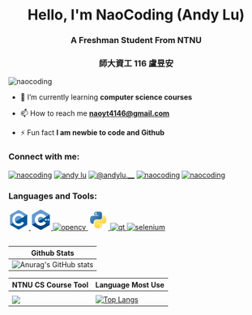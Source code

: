 
<h1 align="center">Hello, I'm NaoCoding (Andy Lu)</h1>
<h3 align="center">A Freshman Student From NTNU</h3>
<h3 align="center">師大資工 116 盧昱安</h3>

<p align="left"> <img src="https://komarev.com/ghpvc/?username=naocoding&label=Profile%20views&color=0e75b6&style=flat" alt="naocoding" /> </p>



- 🌱 I’m currently learning **computer science courses**

- 📫 How to reach me **naoyt4146@gmail.com**

- ⚡ Fun fact **I am newbie to code and Github**

<h3 align="left">Connect with me:</h3>
<p align="left">
<a href="https://stackoverflow.com/users/naocoding" target="blank"><img align="center" src="https://raw.githubusercontent.com/rahuldkjain/github-profile-readme-generator/master/src/images/icons/Social/stack-overflow.svg" alt="naocoding" height="30" width="40" /></a>
<a href="https://fb.com/andy lu" target="blank"><img align="center" src="https://raw.githubusercontent.com/rahuldkjain/github-profile-readme-generator/master/src/images/icons/Social/facebook.svg" alt="andy lu" height="30" width="40" /></a>
<a href="https://instagram.com/@andylu.__" target="blank"><img align="center" src="https://raw.githubusercontent.com/rahuldkjain/github-profile-readme-generator/master/src/images/icons/Social/instagram.svg" alt="@andylu.__" height="30" width="40" /></a>
<a href="https://www.hackerrank.com/naocoding" target="blank"><img align="center" src="https://raw.githubusercontent.com/rahuldkjain/github-profile-readme-generator/master/src/images/icons/Social/hackerrank.svg" alt="naocoding" height="30" width="40" /></a>
<a href="https://www.leetcode.com/naocoding" target="blank"><img align="center" src="https://raw.githubusercontent.com/rahuldkjain/github-profile-readme-generator/master/src/images/icons/Social/leet-code.svg" alt="naocoding" height="30" width="40" /></a>
</p>

<h3 align="left">Languages and Tools:</h3>
<p align="left"> <a href="https://www.cprogramming.com/" target="_blank" rel="noreferrer"> <img src="https://raw.githubusercontent.com/devicons/devicon/master/icons/c/c-original.svg" alt="c" width="40" height="40"/> </a> <a href="https://www.w3schools.com/cpp/" target="_blank" rel="noreferrer"> <img src="https://raw.githubusercontent.com/devicons/devicon/master/icons/cplusplus/cplusplus-original.svg" alt="cplusplus" width="40" height="40"/> </a> <a href="https://opencv.org/" target="_blank" rel="noreferrer"> <img src="https://www.vectorlogo.zone/logos/opencv/opencv-icon.svg" alt="opencv" width="40" height="40"/> </a> <a href="https://www.python.org" target="_blank" rel="noreferrer"> <img src="https://raw.githubusercontent.com/devicons/devicon/master/icons/python/python-original.svg" alt="python" width="40" height="40"/> </a> <a href="https://www.qt.io/" target="_blank" rel="noreferrer"> <img src="https://upload.wikimedia.org/wikipedia/commons/0/0b/Qt_logo_2016.svg" alt="qt" width="40" height="40"/> </a> <a href="https://www.selenium.dev" target="_blank" rel="noreferrer"> <img src="https://raw.githubusercontent.com/detain/svg-logos/780f25886640cef088af994181646db2f6b1a3f8/svg/selenium-logo.svg" alt="selenium" width="40" height="40"/> </a> </p>



##
 | Github Stats |
|-------- |
| ![Anurag's GitHub stats](https://github-readme-stats.vercel.app/api?username=naocoding&show_icons=true&theme=radical)   
  


|NTNU CS Course Tool| Language Most Use|
|-------|---|
| <a href="https://github.com/anuraghazra/github-readme-stats">
  <img align="center" src="https://github-readme-stats.vercel.app/api/pin/?username=naocoding&repo=Auto-Zip-for-NTNU-CS-Course" />|  [![Top Langs](https://github-readme-stats.vercel.app/api/top-langs/?username=naocoding)](https://github.com/anuraghazra/github-readme-stats)|
